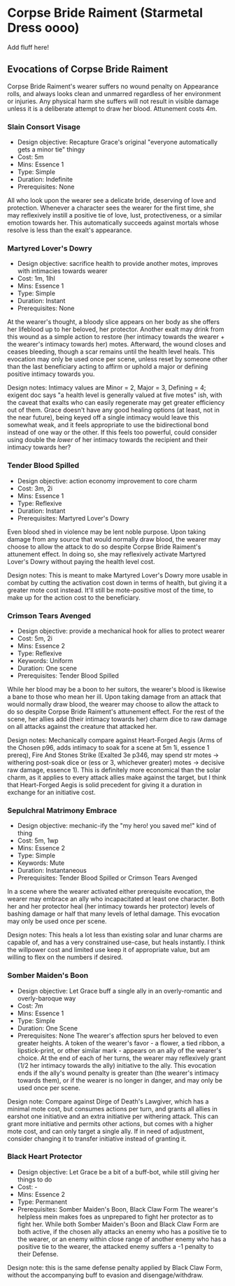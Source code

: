 # Corpse Bride Raiment (Starmetal Dress oooo)
Add fluff here!

## Evocations of Corpse Bride Raiment
Corpse Bride Raiment's wearer suffers no wound penalty on Appearance rolls, and
always looks clean and unmarred regardless of her environment or injuries. Any
physical harm she suffers will not result in visible damage unless it is a
deliberate attempt to draw her blood. Attunement costs 4m.

### Slain Consort Visage
   - Design objective: Recapture Grace's original "everyone automatically gets a
     minor tie" thingy
   - Cost: 5m
   - Mins: Essence 1
   - Type: Simple
   - Duration: Indefinite
   - Prerequisites: None

All who look upon the wearer see a delicate bride, deserving of love and
protection. Whenever a character sees the wearer for the first time, she may
reflexively instill a positive tie of love, lust, protectiveness, or a similar
emotion towards her. This automatically succeeds against mortals whose resolve
is less than the exalt's appearance.

### Martyred Lover's Dowry
   - Design objective: sacrifice health to provide another motes, improves with
     intimacies towards wearer
   - Cost: 1m, 1lhl
   - Mins: Essence 1
   - Type: Simple
   - Duration: Instant
   - Prerequisites: None

At the wearer's thought, a bloody slice appears on her body as she offers her
lifeblood up to her beloved, her protector. Another exalt may drink from this
wound as a simple action to restore (her intimacy towards the wearer + the
wearer's intimacy towards her) motes. Afterward, the wound closes and ceases
bleeding, though a scar remains until the health level heals. This evocation may
only be used once per scene, unless reset by someone other than the last
beneficiary acting to affirm or uphold a major or defining positive intimacy
towards you.

Design notes: Intimacy values are Minor = 2, Major = 3, Defining = 4; exigent
doc says "a health level is generally valued at five motes" ish, with the caveat
that exalts who can easily regenerate may get greater efficiency out of them.
Grace doesn't have any good healing options (at least, not in the near future),
being keyed off a single intimacy would leave this somewhat weak, and it feels
appropriate to use the bidirectional bond instead of one way or the other. If
this feels too powerful, could consider using double the *lower* of her intimacy
towards the recipient and their intimacy towards her?

### Tender Blood Spilled
   - Design objective: action economy improvement to core charm
   - Cost: 3m, 2i
   - Mins: Essence 1
   - Type: Reflexive
   - Duration: Instant
   - Prerequisites: Martyred Lover's Dowry

Even blood shed in violence may be lent noble purpose. Upon taking damage from
any source that would normally draw blood, the wearer may choose to allow the
attack to do so despite Corpse Bride Raiment's attunement effect. In doing so,
she may reflexively activate Martyred Lover's Dowry without paying the health
level cost.

Design notes: This is meant to make Martyred Lover's Dowry more usable in combat
by cutting the activation cost down in terms of health, but giving it a greater
mote cost instead. It'll still be mote-positive most of the time, to make up for
the action cost to the beneficiary.

### Crimson Tears Avenged
   - Design objective: provide a mechanical hook for allies to protect wearer
   - Cost: 5m, 2i
   - Mins: Essence 2
   - Type: Reflexive
   - Keywords: Uniform
   - Duration: One scene
   - Prerequisites: Tender Blood Spilled

While her blood may be a boon to her suitors, the wearer's blood is likewise a
bane to those who mean her ill. Upon taking damage from an attack that would
normally draw blood, the wearer may choose to allow the attack to do so despite
Corpse Bride Raiment's attunement effect. For the rest of the scene, her allies
add (their intimacy towards her) charm dice to raw damage on all attacks against
the creature that attacked her.

Design notes: Mechanically compare against Heart-Forged Aegis (Arms of the
Chosen p96, adds intimacy to soak for a scene at 5m 1i, essence 1 prereq), Fire
And Stones Strike (Exalted 3e p346, may spend str motes -> withering post-soak
dice or (ess or 3, whichever greater) motes -> decisive raw damage, essence 1).
This is definitely more economical than the solar charm, as it applies to every
attack allies make against the target, but I think that Heart-Forged Aegis is
solid precedent for giving it a duration in exchange for an initiative cost.

### Sepulchral Matrimony Embrace
   - Design objective: mechanic-ify the "my hero! you saved me!" kind of thing
   - Cost: 5m, 1wp
   - Mins: Essence 2
   - Type: Simple
   - Keywords: Mute
   - Duration: Instantaneous
   - Prerequisites: Tender Blood Spilled or Crimson Tears Avenged

In a scene where the wearer activated either prerequisite evocation, the wearer
may embrace an ally who incapacitated at least one character. Both her and her
protector heal (her intimacy towards her protector) levels of bashing damage or
half that many levels of lethal damage. This evocation may only be used once per
scene.

Design notes: This heals a lot less than existing solar and lunar charms are
capable of, and has a very constrained use-case, but heals instantly. I think
the willpower cost and limited use keep it of appropriate value, but am willing
to flex on the numbers if desired.

### Somber Maiden's Boon
- Design objective: Let Grace buff a single ally in an overly-romantic and
  overly-baroque way
- Cost: 7m
- Mins: Essence 1
- Type: Simple
- Duration: One Scene
- Prerequisites: None
The wearer's affection spurs her beloved to even greater heights. A token of the
wearer's favor - a flower, a tied ribbon, a lipstick-print, or other similar
mark - appears on an ally of the wearer's choice. At the end of each of her
turns, the wearer may reflexively grant (1/2 her intimacy towards the ally)
initiative to the ally. This evocation ends if the ally's wound penalty is
greater than (the wearer's intimacy towards them), or if the wearer is no longer
in danger, and may only be used once per scene.

Design note: Compare against Dirge of Death's Lawgiver, which has a minimal mote
cost, but consumes actions per turn, and grants all allies in earshot one
initiative and an extra initiative per withering attack. This can grant more
initiative and permits other actions, but comes with a higher mote cost, and can
only target a single ally. If in need of adjustment, consider changing it to
transfer initiative instead of granting it.

### Black Heart Protector
- Design objective: Let Grace be a bit of a buff-bot, while still giving her
  things to do
- Cost: -
- Mins: Essence 2
- Type: Permanent
- Prerequisites: Somber Maiden's Boon, Black Claw Form
The wearer's helpless mein makes foes as unprepared to fight her protector as to
fight her. While both Somber Maiden's Boon and Black Claw Form are both active,
if the chosen ally attacks an enemy who has a positive tie to the wearer, or an
enemy within close range of another enemy who has a positive tie to the wearer,
the attacked enemy suffers a -1 penalty to their Defense.

Design note: this is the same defense penalty applied by Black Claw Form,
without the accompanying buff to evasion and disengage/withdraw.